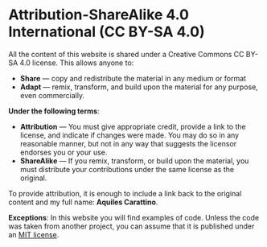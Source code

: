 # Attribution-ShareAlike 4.0 International (CC BY-SA 4.0) 

All the content of this website is shared under a Creative Commons CC BY-SA 4.0 license. This allows anyone to:

- **Share** — copy and redistribute the material in any medium or format 
-  **Adapt** — remix, transform, and build upon the material for any purpose, even commercially. 

**Under the following terms**:

- **Attribution** — You must give appropriate credit, provide a link to the license, and indicate if changes were made. You may do so in any reasonable manner, but not in any way that suggests the licensor endorses you or your use. 
- **ShareAlike** — If you remix, transform, or build upon the material, you must distribute your contributions under the same license as the original. 

To provide attribution, it is enough to include a link back to the original content and my full name: **Aquiles Carattino**. 

**Exceptions**:
In this website you will find examples of code. Unless the code was taken from another project, you can assume that it is published under an [MIT license](https://opensource.org/licenses/MIT). 